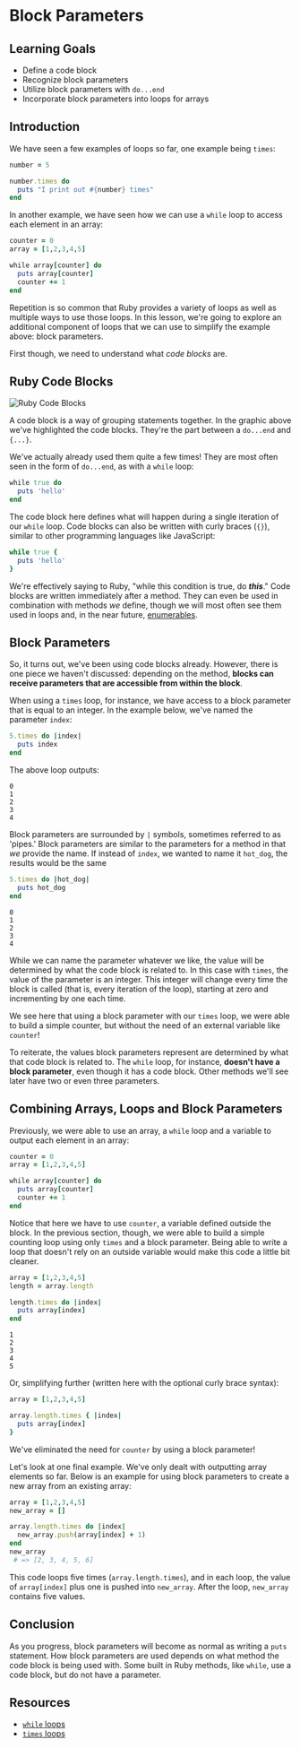 # Block Parameters

## Learning Goals

- Define a code block
- Recognize block parameters
- Utilize block parameters with `do...end`
- Incorporate block parameters into loops for arrays

## Introduction

We have seen a few examples of loops so far, one example being `times`:

```ruby
number = 5

number.times do
  puts "I print out #{number} times"
end
```

In another example, we have seen how we can use a `while` loop to access
each element in an array:

```ruby
counter = 0
array = [1,2,3,4,5]

while array[counter] do
  puts array[counter]
  counter += 1
end
```

Repetition is so common that Ruby provides a variety of loops as well as
multiple ways to use those loops. In this lesson, we're going to explore an
additional component of loops that we can use to simplify the example above:
block parameters.

First though, we need to understand what _code blocks_ are.

## Ruby Code Blocks

![Ruby Code Blocks](https://curriculum-content.s3.amazonaws.com/programming-univbasics-4/block-parameters/Image_131_CodeBlock.png)

A code block is a way of grouping statements together. In the graphic above we've
highlighted the code blocks. They're the part between a `do...end` and `{...}`.

We've actually already
used them quite a few times! They are most often seen in the form of `do...end`,
as with a `while` loop:

```ruby
while true do
  puts 'hello'
end
```

The code block here defines what will happen during a single iteration of our
`while` loop. Code blocks can also be written with curly braces (`{}`), similar
to other programming languages like JavaScript:

```ruby
while true {
  puts 'hello'
}
```

We're effectively saying to Ruby, "while this condition is true, do **_this_**."
Code blocks are written immediately after a method. They can even be used in
combination with methods _we_ define, though we will most often see them used
in loops and, in the near future, [enumerables][].

## Block Parameters

So, it turns out, we've been using code blocks already. However, there is one
piece we haven't discussed: depending on the method, **blocks can receive
parameters that are accessible from within the block**.

When using a `times` loop, for instance, we have access to a block parameter
that is equal to an integer. In the example below, we've named the parameter
`index`:

```ruby
5.times do |index|
  puts index
end
```

The above loop outputs:

```text
0
1
2
3
4
```

Block parameters are surrounded by `|` symbols, sometimes referred to as
'pipes.' Block parameters are similar to the parameters for a method in that
_we_ provide the name. If instead of `index`, we wanted to name it `hot_dog`,
the results would be the same

```ruby
5.times do |hot_dog|
  puts hot_dog
end
```

```text
0
1
2
3
4
```

While we can name the parameter whatever we like, the value will be determined
by what the code block is related to. In this case with `times`, the value of
the parameter is an integer. This integer will change every time the block is
called (that is, every iteration of the loop), starting at zero and incrementing
by one each time.

We see here that using a block parameter with our `times` loop, we were able to
build a simple counter, but without the need of an external variable like
`counter`!

To reiterate, the values block parameters represent are determined by what that
code block is related to. The `while` loop, for instance, **doesn't have a
block parameter**, even though it has a code block. Other methods we'll see later
have two or even three parameters.

## Combining Arrays, Loops and Block Parameters

Previously, we were able to use an array, a `while` loop and a variable to
output each element in an array:

```ruby
counter = 0
array = [1,2,3,4,5]

while array[counter] do
  puts array[counter]
  counter += 1
end
```

Notice that here we have to use `counter`, a variable defined outside the block.
In the previous section, though, we were able to build a simple counting loop
using only `times` and a block parameter. Being able to write a loop that
doesn't rely on an outside variable would make this code a little bit cleaner.

```ruby
array = [1,2,3,4,5]
length = array.length

length.times do |index|
  puts array[index]
end
```

```text
1
2
3
4
5
```

Or, simplifying further (written here with the optional curly brace syntax):

```ruby
array = [1,2,3,4,5]

array.length.times { |index|
  puts array[index]
}
```

We've eliminated the need for `counter` by using a block parameter!

Let's look at one final example. We've only dealt with outputting array elements so far.
Below is an example for using block parameters to create a new array from an existing array:

```rb
array = [1,2,3,4,5]
new_array = []

array.length.times do |index|
  new_array.push(array[index] + 1)
end
new_array
 # => [2, 3, 4, 5, 6]
```

This code loops five times (`array.length.times`), and in each loop, the value of `array[index]` plus
one is pushed into `new_array`. After the loop, `new_array` contains five values.

## Conclusion

As you progress, block parameters will become as normal as writing a `puts`
statement. How block parameters are used depends on what method the code block
is being used with. Some built in Ruby methods, like `while`, use a code block,
but do not have a parameter.

## Resources

- [`while` loops][while]
- [`times` loops][times]

[times]: https://ruby-doc.org/core-2.5.0/Integer.html#method-i-times
[while]: https://ruby-doc.org/core-2.5.0/doc/syntax/control_expressions_rdoc.html#label-while+Loop
[enumerables]: https://ruby-doc.org/core-2.6.2/Enumerable.html
